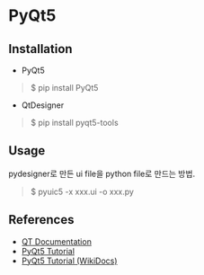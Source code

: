 # PyQt5

## Installation

* PyQt5

> $ pip install PyQt5

* QtDesigner

> $ pip install pyqt5-tools

## Usage

pydesigner로 만든 ui file을 python file로 만드는 방법.

> $ pyuic5 -x xxx.ui -o xxx.py

## References

* [QT Documentation](https://doc.qt.io/qt-5/)
* [PyQt5 Tutorial](https://codetorial.net/)
* [PyQt5 Tutorial (WikiDocs)](https://wikidocs.net/book/2165)
